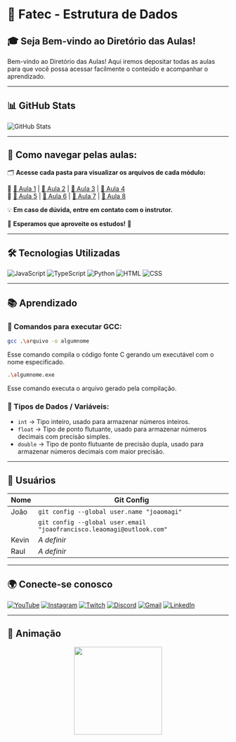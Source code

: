 # 🏫 Fatec - Estrutura de Dados

## 🎓 Seja Bem-vindo ao Diretório das Aulas!

Bem-vindo ao Diretório das Aulas! Aqui iremos depositar todas as aulas para que você possa acessar facilmente o conteúdo e acompanhar o aprendizado.

---

## 📊 GitHub Stats

![GitHub Stats](https://github-readme-stats.vercel.app/api?username=Kzer05&show_icons=true&theme=dracula)

---

## 📂 Como navegar pelas aulas:

🗂️ **Acesse cada pasta para visualizar os arquivos de cada módulo:**  

📌 [📁 Aula 1](https://github.com/Kzer05/Fatec-Estrura-De-Dados/tree/main/Aula01) | [📁 Aula 2](https://github.com/Kzer05/Fatec-Estrura-De-Dados/tree/main/Aula02) | [📁 Aula 3](https://github.com/Kzer05/Fatec-Estrura-De-Dados/tree/main/Aula03) | [📁 Aula 4](https://github.com/Kzer05/Fatec-Estrura-De-Dados/tree/main/Aula04)  
📌 [📁 Aula 5](https://github.com/Kzer05/Fatec-Estrura-De-Dados/tree/main/Aula05) | [📁 Aula 6](https://github.com/Kzer05/Fatec-Estrura-De-Dados/tree/main/Aula06) | [📁 Aula 7](https://github.com/Kzer05/Fatec-Estrura-De-Dados/tree/main/Aula07) | [📁 Aula 8](https://github.com/Kzer05/Fatec-Estrura-De-Dados/tree/main/Aula08)  

💡 **Em caso de dúvida, entre em contato com o instrutor.**  

🚀 **Esperamos que aproveite os estudos!** 🎉  

---

## 🛠️ Tecnologias Utilizadas

![JavaScript](https://img.shields.io/badge/JavaScript-F7DF1E?style=for-the-badge&logo=javascript&logoColor=black)
![TypeScript](https://img.shields.io/badge/TypeScript-007ACC?style=for-the-badge&logo=typescript&logoColor=white)
![Python](https://img.shields.io/badge/Python-3776AB?style=for-the-badge&logo=python&logoColor=white)
![HTML](https://img.shields.io/badge/HTML5-E34F26?style=for-the-badge&logo=html5&logoColor=white)
![CSS](https://img.shields.io/badge/CSS3-1572B6?style=for-the-badge&logo=css3&logoColor=white)

---

## 📚 Aprendizado

### 🔹 Comandos para executar GCC:
```bash
gcc .\arquivo -o algumnome
```
Esse comando compila o código fonte C gerando um executável com o nome especificado.

```bash
.\algumnome.exe
```
Esse comando executa o arquivo gerado pela compilação.

### 🔹 Tipos de Dados / Variáveis:
- `int` → Tipo inteiro, usado para armazenar números inteiros.
- `float` → Tipo de ponto flutuante, usado para armazenar números decimais com precisão simples.
- `double` → Tipo de ponto flutuante de precisão dupla, usado para armazenar números decimais com maior precisão.

---

## 👥 Usuários

| Nome  | Git Config |
|--------|-----------------|
| João  | `git config --global user.name "joaomagi"`  |
|        | `git config --global user.email "joaofrancisco.leaomagi@outlook.com"`  |
| Kevin | _A definir_ |
| Raul  | _A definir_ |

---

## 🌍 Conecte-se conosco

[![YouTube](https://img.shields.io/badge/Youtube-FF0000?style=for-the-badge&logo=youtube&logoColor=white)](#)
[![Instagram](https://img.shields.io/badge/Instagram-E4405F?style=for-the-badge&logo=instagram&logoColor=white)](#)
[![Twitch](https://img.shields.io/badge/Twitch-9146FF?style=for-the-badge&logo=twitch&logoColor=white)](#)
[![Discord](https://img.shields.io/badge/Discord-7289DA?style=for-the-badge&logo=discord&logoColor=white)](#)
[![Gmail](https://img.shields.io/badge/Gmail-D14836?style=for-the-badge&logo=gmail&logoColor=white)](#)
[![LinkedIn](https://img.shields.io/badge/LinkedIn-0077B5?style=for-the-badge&logo=linkedin&logoColor=white)](#)

---

## 🌟 Animação  

<div style="text-align: center;">
  <img src="https://media.giphy.com/media/j5I5xWl7h1ABpaEUXL/giphy.gif" width="200px" style="animation: pulse 1.5s infinite;">
</div>  
